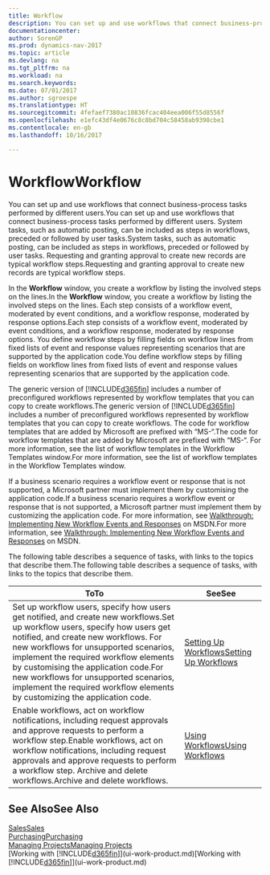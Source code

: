 ```yaml
---
title: Workflow
description: You can set up and use workflows that connect business-process tasks performed by different users. System tasks, such as automatic posting, can be included as steps in workflows, preceded or followed by user tasks. Requesting and granting approval to create new records are typical workflow steps.
documentationcenter: 
author: SorenGP
ms.prod: dynamics-nav-2017
ms.topic: article
ms.devlang: na
ms.tgt_pltfrm: na
ms.workload: na
ms.search.keywords: 
ms.date: 07/01/2017
ms.author: sgroespe
ms.translationtype: HT
ms.sourcegitcommit: 4fefaef7380ac10836fcac404eea006f55d8556f
ms.openlocfilehash: e1efc43df4e0676c8c8bd704c58458ab9398cbe1
ms.contentlocale: en-gb
ms.lasthandoff: 10/16/2017

---
```

# <a name="workflow"></a><span data-ttu-id="eceac-105">Workflow</span><span class="sxs-lookup"><span data-stu-id="eceac-105">Workflow</span></span>
<span data-ttu-id="eceac-106">You can set up and use workflows that connect business-process tasks performed by different users.</span><span class="sxs-lookup"><span data-stu-id="eceac-106">You can set up and use workflows that connect business-process tasks performed by different users.</span></span> <span data-ttu-id="eceac-107">System tasks, such as automatic posting, can be included as steps in workflows, preceded or followed by user tasks.</span><span class="sxs-lookup"><span data-stu-id="eceac-107">System tasks, such as automatic posting, can be included as steps in workflows, preceded or followed by user tasks.</span></span> <span data-ttu-id="eceac-108">Requesting and granting approval to create new records are typical workflow steps.</span><span class="sxs-lookup"><span data-stu-id="eceac-108">Requesting and granting approval to create new records are typical workflow steps.</span></span>  

 <span data-ttu-id="eceac-109">In the **Workflow** window, you create a workflow by listing the involved steps on the lines.</span><span class="sxs-lookup"><span data-stu-id="eceac-109">In the **Workflow** window, you create a workflow by listing the involved steps on the lines.</span></span> <span data-ttu-id="eceac-110">Each step consists of a workflow event, moderated by event conditions, and a workflow response, moderated by response options.</span><span class="sxs-lookup"><span data-stu-id="eceac-110">Each step consists of a workflow event, moderated by event conditions, and a workflow response, moderated by response options.</span></span> <span data-ttu-id="eceac-111">You define workflow steps by filling fields on workflow lines from fixed lists of event and response values representing scenarios that are supported by the application code.</span><span class="sxs-lookup"><span data-stu-id="eceac-111">You define workflow steps by filling fields on workflow lines from fixed lists of event and response values representing scenarios that are supported by the application code.</span></span>  

 <span data-ttu-id="eceac-112">The generic version of [!INCLUDE[d365fin](includes/d365fin_md.md)] includes a number of preconfigured workflows represented by workflow templates that you can copy to create workflows.</span><span class="sxs-lookup"><span data-stu-id="eceac-112">The generic version of [!INCLUDE[d365fin](includes/d365fin_md.md)] includes a number of preconfigured workflows represented by workflow templates that you can copy to create workflows.</span></span> <span data-ttu-id="eceac-113">The code for workflow templates that are added by Microsoft are prefixed with “MS-“.</span><span class="sxs-lookup"><span data-stu-id="eceac-113">The code for workflow templates that are added by Microsoft are prefixed with “MS-“.</span></span> <span data-ttu-id="eceac-114">For more information, see the list of workflow templates in the Workflow Templates window.</span><span class="sxs-lookup"><span data-stu-id="eceac-114">For more information, see the list of workflow templates in the Workflow Templates window.</span></span>  

 <span data-ttu-id="eceac-115">If a business scenario requires a workflow event or response that is not supported, a Microsoft partner must implement them by customising the application code.</span><span class="sxs-lookup"><span data-stu-id="eceac-115">If a business scenario requires a workflow event or response that is not supported, a Microsoft partner must implement them by customizing the application code.</span></span> <span data-ttu-id="eceac-116">For more information, see [Walkthrough: Implementing New Workflow Events and Responses](https://msdn.microsoft.com/en-us/library/mt574349.aspx) on MSDN.</span><span class="sxs-lookup"><span data-stu-id="eceac-116">For more information, see [Walkthrough: Implementing New Workflow Events and Responses](https://msdn.microsoft.com/en-us/library/mt574349.aspx) on MSDN.</span></span>  

 <span data-ttu-id="eceac-117">The following table describes a sequence of tasks, with links to the topics that describe them.</span><span class="sxs-lookup"><span data-stu-id="eceac-117">The following table describes a sequence of tasks, with links to the topics that describe them.</span></span>  

|<span data-ttu-id="eceac-118">**To**</span><span class="sxs-lookup"><span data-stu-id="eceac-118">**To**</span></span>|<span data-ttu-id="eceac-119">**See**</span><span class="sxs-lookup"><span data-stu-id="eceac-119">**See**</span></span>|  
|------------|-------------|  
|<span data-ttu-id="eceac-120">Set up workflow users, specify how users get notified, and create new workflows.</span><span class="sxs-lookup"><span data-stu-id="eceac-120">Set up workflow users, specify how users get notified, and create new workflows.</span></span> <span data-ttu-id="eceac-121">For new workflows for unsupported scenarios, implement the required workflow elements by customising the application code.</span><span class="sxs-lookup"><span data-stu-id="eceac-121">For new workflows for unsupported scenarios, implement the required workflow elements by customizing the application code.</span></span>|[<span data-ttu-id="eceac-122">Setting Up Workflows</span><span class="sxs-lookup"><span data-stu-id="eceac-122">Setting Up Workflows</span></span>](across-set-up-workflows.md)|  
|<span data-ttu-id="eceac-123">Enable workflows, act on workflow notifications, including request approvals and approve requests to perform a workflow step.</span><span class="sxs-lookup"><span data-stu-id="eceac-123">Enable workflows, act on workflow notifications, including request approvals and approve requests to perform a workflow step.</span></span> <span data-ttu-id="eceac-124">Archive and delete workflows.</span><span class="sxs-lookup"><span data-stu-id="eceac-124">Archive and delete workflows.</span></span>|[<span data-ttu-id="eceac-125">Using Workflows</span><span class="sxs-lookup"><span data-stu-id="eceac-125">Using Workflows</span></span>](across-use-workflows.md)|  

## <a name="see-also"></a><span data-ttu-id="eceac-126">See Also</span><span class="sxs-lookup"><span data-stu-id="eceac-126">See Also</span></span>  
[<span data-ttu-id="eceac-127">Sales</span><span class="sxs-lookup"><span data-stu-id="eceac-127">Sales</span></span>](sales-manage-sales.md)  
[<span data-ttu-id="eceac-128">Purchasing</span><span class="sxs-lookup"><span data-stu-id="eceac-128">Purchasing</span></span>](purchasing-manage-purchasing.md)  
[<span data-ttu-id="eceac-129">Managing Projects</span><span class="sxs-lookup"><span data-stu-id="eceac-129">Managing Projects</span></span>](projects-manage-projects.md)  
<span data-ttu-id="eceac-130">[Working with [!INCLUDE[d365fin](includes/d365fin_md.md)]](ui-work-product.md)</span><span class="sxs-lookup"><span data-stu-id="eceac-130">[Working with [!INCLUDE[d365fin](includes/d365fin_md.md)]](ui-work-product.md)</span></span>

